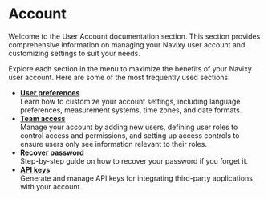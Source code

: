 # Account

Welcome to the User Account documentation section. This section provides comprehensive information on managing your Navixy user account and customizing settings to suit your needs.

Explore each section in the menu to maximize the benefits of your Navixy user account. Here are some of the most frequently used sections:

- [**User preferences**](account/profile.md)  
Learn how to customize your account settings, including language preferences, measurement systems, time zones, and date formats.
- [**Team access**](account/users-and-roles.md)  
Manage your account by adding new users, defining user roles to control access and permissions, and setting up access controls to ensure users only see information relevant to their roles.
- [**Recover password**](account/password-recovery.md)  
Step-by-step guide on how to recover your password if you forget it.
- [**API keys**](account/api-keys.md)  
Generate and manage API keys for integrating third-party applications with your account.